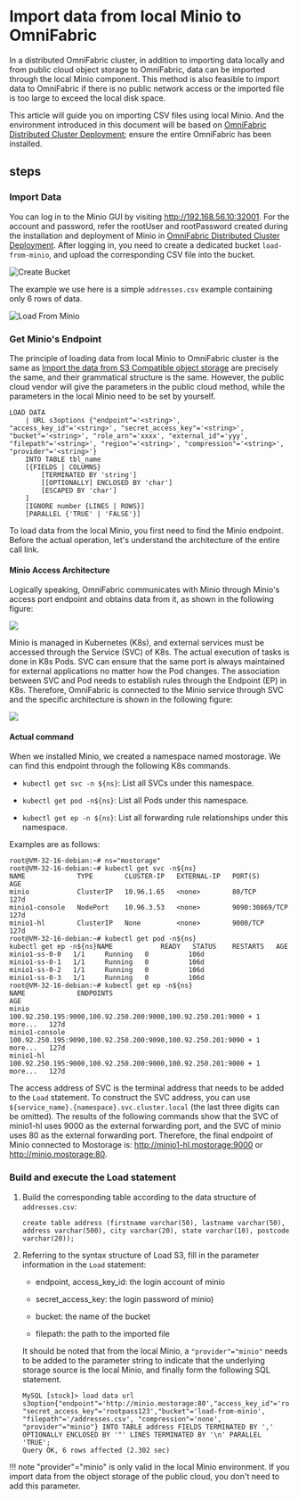 # Import data from local Minio to OmniFabric

In a distributed OmniFabric cluster, in addition to importing data locally and from public cloud object storage to OmniFabric, data can be imported through the local Minio component. This method is also feasible to import data to OmniFabric if there is no public network access or the imported file is too large to exceed the local disk space.

This article will guide you on importing CSV files using local Minio. And the environment introduced in this document will be based on [OmniFabric Distributed Cluster Deployment](deploy-MatrixOne-cluster.md); ensure the entire OmniFabric has been installed.

## steps

### Import Data

You can log in to the Minio GUI by visiting <http://192.168.56.10:32001>. For the account and password, refer the rootUser and rootPassword created during the installation and deployment of Minio in [OmniFabric Distributed Cluster Deployment](deploy-MatrixOne-cluster.md). After logging in, you need to create a dedicated bucket `load-from-minio`, and upload the corresponding CSV file into the bucket.

![Create Bucket](https://github.com/matrixorigin/artwork/blob/main/docs/deploy/import/minio-create-bucket.png?raw=true)

The example we use here is a simple `addresses.csv` example containing only 6 rows of data.

![Load From Minio](https://github.com/matrixorigin/artwork/blob/main/docs/deploy/import/load-from-minio.png?raw=true)

### Get Minio's Endpoint

The principle of loading data from local Minio to OmniFabric cluster is the same as [Import the data from S3 Compatible object storage](../Develop/import-data/bulk-load/load-s3.md) are precisely the same, and their grammatical structure is the same. However, the public cloud vendor will give the parameters in the public cloud method, while the parameters in the local Minio need to be set by yourself.

```
LOAD DATA
    | URL s3options {"endpoint"='<string>', "access_key_id"='<string>', "secret_access_key"='<string>', "bucket"='<string>', "role_arn"='xxxx', "external_id"='yyy', "filepath"='<string>', "region"='<string>', "compression"='<string>', "provider"='<string>'}
    INTO TABLE tbl_name
    [{FIELDS | COLUMNS}
        [TERMINATED BY 'string']
        [[OPTIONALLY] ENCLOSED BY 'char']
        [ESCAPED BY 'char']
    ]
    [IGNORE number {LINES | ROWS}]
    [PARALLEL {'TRUE' | 'FALSE'}]
```

To load data from the local Minio, you first need to find the Minio endpoint. Before the actual operation, let's understand the architecture of the entire call link.

#### Minio Access Architecture

Logically speaking, OmniFabric communicates with Minio through Minio's access port endpoint and obtains data from it, as shown in the following figure:

![](https://github.com/matrixorigin/artwork/blob/main/docs/deploy/import/minio-logical-call.png?raw=true)

Minio is managed in Kubernetes (K8s), and external services must be accessed through the Service (SVC) of K8s. The actual execution of tasks is done in K8s Pods. SVC can ensure that the same port is always maintained for external applications no matter how the Pod changes. The association between SVC and Pod needs to establish rules through the Endpoint (EP) in K8s. Therefore, OmniFabric is connected to the Minio service through SVC and the specific architecture is shown in the following figure:

![](https://github.com/matrixorigin/artwork/blob/main/docs/deploy/import/minio-real-call.png?raw=true)

#### Actual command

When we installed Minio, we created a namespace named mostorage. We can find this endpoint through the following K8s commands.

- `kubectl get svc -n ${ns}`: List all SVCs under this namespace.

- `kubectl get pod -n${ns}`: List all Pods under this namespace.

- `kubectl get ep -n ${ns}`: List all forwarding rule relationships under this namespace.

Examples are as follows:

```
root@VM-32-16-debian:~# ns="mostorage"
root@VM-32-16-debian:~# kubectl get svc -n${ns}
NAME             TYPE        CLUSTER-IP   EXTERNAL-IP   PORT(S)          AGE
minio            ClusterIP   10.96.1.65   <none>        80/TCP           127d
minio1-console   NodePort    10.96.3.53   <none>        9090:30869/TCP   127d
minio1-hl        ClusterIP   None         <none>        9000/TCP         127d
root@VM-32-16-debian:~# kubectl get pod -n${ns}
kubectl get ep -n${ns}NAME            READY   STATUS    RESTARTS   AGE
minio1-ss-0-0   1/1     Running   0          106d
minio1-ss-0-1   1/1     Running   0          106d
minio1-ss-0-2   1/1     Running   0          106d
minio1-ss-0-3   1/1     Running   0          106d
root@VM-32-16-debian:~# kubectl get ep -n${ns}
NAME             ENDPOINTS                                                                 AGE
minio            100.92.250.195:9000,100.92.250.200:9000,100.92.250.201:9000 + 1 more...   127d
minio1-console   100.92.250.195:9090,100.92.250.200:9090,100.92.250.201:9090 + 1 more...   127d
minio1-hl        100.92.250.195:9000,100.92.250.200:9000,100.92.250.201:9000 + 1 more...   127d
```

The access address of SVC is the terminal address that needs to be added to the `Load` statement. To construct the SVC address, you can use `${service_name}.{namespace}.svc.cluster.local` (the last three digits can be omitted). The results of the following commands show that the SVC of minio1-hl uses 9000 as the external forwarding port, and the SVC of minio uses 80 as the external forwarding port. Therefore, the final endpoint of Minio connected to Mostorage is: <http://minio1-hl.mostorage:9000> or <http://minio.mostorage:80>.

### Build and execute the Load statement

1. Build the corresponding table according to the data structure of `addresses.csv`:

    ```
    create table address (firstname varchar(50), lastname varchar(50), address varchar(500), city varchar(20), state varchar(10), postcode varchar(20));
    ```

2. Referring to the syntax structure of Load S3, fill in the parameter information in the `Load` statement:

    - endpoint, access_key_id: the login account of minio

    - secret_access_key: the login password of minio)

    - bucket: the name of the bucket

    - filepath: the path to the imported file

    It should be noted that from the local Minio, a `"provider"="minio"` needs to be added to the parameter string to indicate that the underlying storage source is the local Minio, and finally form the following SQL statement.

    ```
    MySQL [stock]> load data url s3option{"endpoint"='http://minio.mostorage:80',"access_key_id"='rootuser', "secret_access_key"='rootpass123',"bucket"='load-from-minio', "filepath"='/addresses.csv', "compression"='none', "provider"="minio"} INTO TABLE address FIELDS TERMINATED BY ',' OPTIONALLY ENCLOSED BY '"' LINES TERMINATED BY '\n' PARALLEL 'TRUE';
    Query OK, 6 rows affected (2.302 sec)
    ```

!!! note
    "provider"="minio" is only valid in the local Minio environment. If you import data from the object storage of the public cloud, you don't need to add this parameter.
